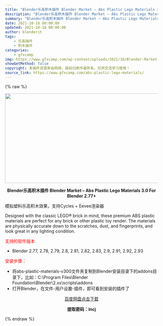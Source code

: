 ```yaml
---
title: "Blender乐高积木插件 Blender Market – Abs Plastic Lego Materials 3.0 For Blender 2.77+"
description: "Blender乐高积木插件 Blender Market – Abs Plastic Lego Materials 3.0 For Blender 2.77+ 模拟塑料乐高积木效果，支持Cycles ..."
summary: "Blender乐高积木插件 Blender Market – Abs Plastic Lego Materials 3.0 For Blender 2.77+ 模拟塑料乐高积木效果，支持Cycles ..."
date: 2021-10-18 00:00:00
updated: 2021-10-18 00:00:00
author: blenderit
tags: 
    - 乐高插件
    - 积木插件
categories:
    - gfxcamp
img: https://www.gfxcamp.com/wp-content/uploads/2021/10/Blender-Market-–-Abs-Plastic-Lego-Materials-3.0.jpg
showGetMethod: false
copyright: 本插件资源来自网络，版权归原作者所有，仅供交流学习使用！
source_link: https://www.gfxcamp.com/abs-plastic-lego-materials/
---
```


{% raw %}
<div><p><img decoding="async" class="aligncenter size-full wp-image-98953" src="https://www.gfxcamp.com/wp-content/uploads/2021/10/Blender-Market-%E2%80%93-Abs-Plastic-Lego-Materials-3.0.jpg" data-src="https://www.gfxcamp.com/wp-content/uploads/2021/10/Blender-Market-–-Abs-Plastic-Lego-Materials-3.0.jpg" alt="" width="590" height="295" data-srcset="https://www.gfxcamp.com/wp-content/uploads/2021/10/Blender-Market-–-Abs-Plastic-Lego-Materials-3.0.jpg 590w, https://www.gfxcamp.com/wp-content/uploads/2021/10/Blender-Market-–-Abs-Plastic-Lego-Materials-3.0-150x75.jpg 150w" data-sizes="(max-width: 590px) 100vw, 590px"></p><p style="text-align: center;"><strong>Blender乐高积木插件 Blender Market – Abs Plastic Lego Materials 3.0 For Blender 2.77+</strong></p><p>模拟塑料乐高积木效果，支持Cycles + Eevee渲染器</p><p>Designed with the classic LEGO® brick in mind, these premium ABS plastic materials are perfect for any brick or other plastic toy render. The materials are physically accurate down to the scratches, dust, and fingerprints, and look great in any lighting condition.</p><p><span style="color: #ff0000;">支持的软件版本</span></p><ul>
<li>Blender 2.77, 2.78, 2.79, 2.8, 2.81, 2.82, 2.83, 2.9, 2.91, 2.92, 2.93</li>
</ul><p><span style="color: #ff0000;">安装步骤：</span></p><ul>
<li>将abs-plastic-materials-v300文件夹复制到Blender安装目录下的addons目录下，比如：C:\Program Files\Blender Foundation\Blender\2.xx\scripts\addons</li>
<li>打开Blender，在文件-用户设置-插件，即可看到安装的插件了</li>
</ul><p style="text-align: center;"><a class="maxbutton-3 maxbutton maxbutton-baidu" target="_blank" rel="noopener" href="https://pan.baidu.com/s/1192Mk-57Uz4h_yxiGE2cuw"><span class="mb-text">百度网盘点击下载</span></a></p><p style="text-align: center;"><strong>提取密码：incj</strong></p></div>
<div style="display: none">gfxcamp</div>
{% endraw %}